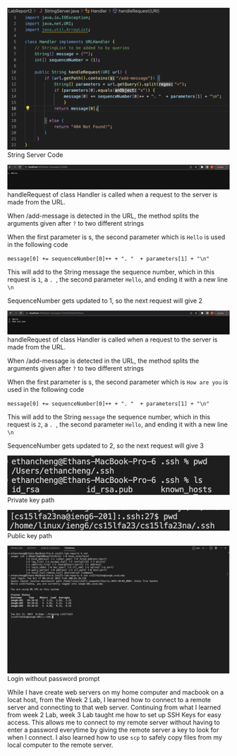 ![Image](StringServerCode.png)
String Server Code

![Image](addMessage1.png)
handleRequest of class Handler is called when a request to the server is made from the URL.

When /add-message is detected in the URL, the method splits the arguments given after `?` to two different strings

When the first parameter is s, the second parameter which is `Hello` is used in the following code

`message[0] += sequenceNumber[0]++ + ". "  + parameters[1] + "\n"`

This will add to the String message the sequence number, which in this request is `1`, a `. `, the second parameter `Hello`, and ending it with a new line `\n`

SequenceNumber gets updated to 1, so the next request will give 2

![Image](addMessage2.png)
handleRequest of class Handler is called when a request to the server is made from the URL.

When /add-message is detected in the URL, the method splits the arguments given after `?` to two different strings

When the first parameter is s, the second parameter which is `How are you` is used in the following code

`message[0] += sequenceNumber[0]++ + ". "  + parameters[1] + "\n"`

This will add to the String `message` the sequence number, which in this request is `2`, a `. `, the second parameter `Hello`, and ending it with a new line `\n`

SequenceNumber gets updated to 2, so the next request will give 3

![Image](privateKey.png)
Private key path

![Image](publicKey.png)
Public key path

![Image](loginWithNoPassword.png)
Login without password prompt

While I have create web servers on my home computer and macbook on a locat host, from the Week 2 Lab, I learned how to connect to a remote server and connecting to that web server. Continuing from what I learned from week 2 Lab, week 3 Lab taught me how to set up SSH Keys for easy access. This allows me to connect to my remote server without having to enter a password everytime by giving the remote server a key to look for when I connect. I also learned how to use `scp` to safely copy files from my local computer to the remote server.
